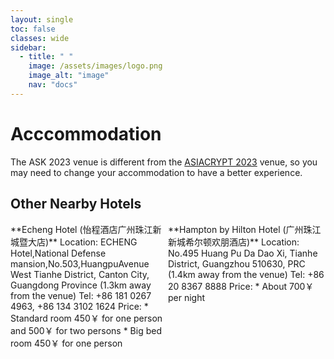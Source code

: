 ```yaml
---
layout: single
toc: false
classes: wide
sidebar:  
  - title: " "   
    image: /assets/images/logo.png
    image_alt: "image"
    nav: "docs"
---
```


# Acccommodation

The ASK 2023 venue is different from the [ASIACRYPT 2023](https://asiacrypt.iacr.org/2023/) venue, so you may need to change your accommodation to have a better experience. 

## Other Nearby Hotels
<div style="display: flex;">
  <div style="flex: 50%;">
    <!-- 第一列的内容 -->
**Echeng Hotel (怡程酒店广州珠江新城暨大店)**
Location: ECHENG Hotel,National Defense mansion,No.503,HuangpuAvenue West Tianhe District, Canton City, Guangdong Province (1.3km away from the venue)
Tel: +86 181 0267 4963, +86 134 3102 1624
Price:
* Standard room 450￥ for one person and 500￥ for two persons
* Big bed room 450￥ for one person
  </div>
  <div style="flex: 50%;">
**Hampton by Hilton Hotel (广州珠江新城希尔顿欢朋酒店)**
Location: No.495 Huang Pu Da Dao Xi, Tianhe District, Guangzhou 510630, PRC (1.4km away from the venue)
Tel: +86 20 8367 8888
Price:
* About 700￥ per night
  </div>
</div>

<!-- The ASK 2019 venue is very close to the [ASIACRYPT 2019](https://asiacrypt.iacr.org/2019/) venue, so you can use the same accomodation for both events.  We will also suggest some other hotels nearby later on.
Please refer to <a href="https://asiacrypt.iacr.org/2019/accommodations.html">https://asiacrypt.iacr.org/2019/accommodations.html</a> -->
